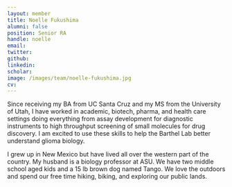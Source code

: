 ```yaml
---
layout: member
title: Noelle Fukushima
alumni: false
position: Senior RA
handle: noelle
email: 
twitter: 
github: 
linkedin: 
scholar: 
image: /images/team/noelle-fukushima.jpg
cv:
---
```


Since receiving my BA from UC Santa Cruz and my MS from the University of Utah, I have worked in academic, biotech, pharma, and health care settings doing everything from assay development for diagnostic instruments to high throughput screening of small molecules for drug discovery. I am excited to use these skills to help the Barthel Lab better understand glioma biology.

I grew up in New Mexico but have lived all over the western part of the country.  My husband is a biology professor at ASU.  We have two middle school aged kids and a 15 lb brown dog named Tango.  We love the outdoors and spend our free time hiking, biking, and exploring our public lands.